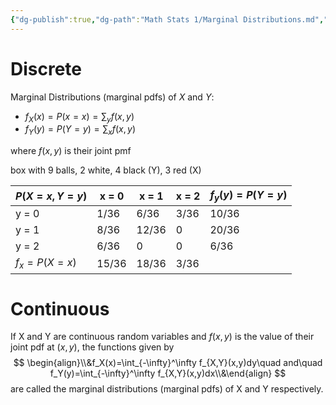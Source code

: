 ```yaml
---
{"dg-publish":true,"dg-path":"Math Stats 1/Marginal Distributions.md","permalink":"/math-stats-1/marginal-distributions/","created":"2024-10-22T16:04:21.436-04:00","updated":"2025-07-07T18:02:31.379-04:00"}
---
```


# Discrete
Marginal Distributions (marginal pdfs) of $X$ and $Y$:
- $f_{X}(x)=P(x=x)=\sum _yf(x,y)$
- $f_{Y}(y)=P(Y=y)=\sum_{x}f(x,y)$

where $f(x,y)$ is their joint pmf 



box with 9 balls, 2 white, 4 black (Y), 3 red (X)

| $P(X=x,Y=y)$   | x = 0 | x = 1 | x = 2 | $f_{y}(y)=P(Y=y)$ |
| -------------- | ----- | ----- | ----- | ----------------- |
| y = 0          | 1/36  | 6/36  | 3/36  | 10/36             |
| y = 1          | 8/36  | 12/36 | 0     | 20/36             |
| y = 2          | 6/36  | 0     | 0     | 6/36              |
| $f_{x}=P(X=x)$ | 15/36 | 18/36 | 3/36  |                   |
# Continuous
If X and Y are continuous random variables and $f(x,y)$ is the value of their joint pdf at $(x,y)$, the functions given by
$$
\begin{align}\\&f_X(x)=\int_{-\infty}^\infty f_{X,Y}(x,y)dy\quad and\quad f_Y(y)=\int_{-\infty}^\infty f_{X,Y}(x,y)dx\\&\end{align}
$$
are called the marginal distributions (marginal pdfs) of X and Y respectively.
